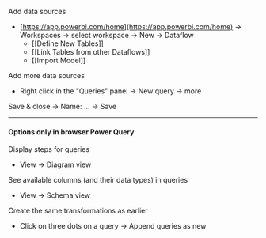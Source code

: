 Add data sources
- [https://app.powerbi.com/home](https://app.powerbi.com/home) -> Workspaces -> select workspace -> New -> Dataflow
	- [[Define New Tables]]
	- [[Link Tables from other Dataflows]]
	- [[Import Model]]

Add more data sources
- Right click in the "Queries" panel -> New query -> more

Save & close -> Name: ... -> Save

---

#### Options only in browser Power Query

Display steps for queries
- View -> Diagram view

See available columns (and their data types) in queries 
- View -> Schema view

Create the same transformations as earlier
- Click on three dots on a query -> Append queries as new